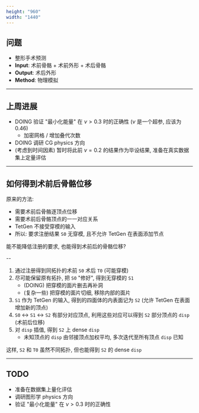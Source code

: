 ```yaml
---
height: "960"
width: "1440"
---
```


## 问题

- 整形手术预测
- **Input**: 术前骨骼 + 术前外形 + 术后骨骼
- **Output**: 术后外形
- **Method**: 物理模拟

---

## 上周进展

- DOING 验证 "最小化能量" 在 $\nu > 0.3$ 时的正确性 ($\nu$ 是一个超参, 应该为 0.46)
  - 加密网格 / 增加叠代次数
- DOING 调研 CG physics 方向
- (考虑到时间因素) 暂时将此前 $\nu = 0.2$ 的结果作为毕设结果, 准备在真实数据集上定量评估

---

## 如何得到术前后骨骼位移

原来的方法:

- 需要术前后骨骼逐顶点位移
- 需要术前后骨骼顶点的一一对应关系
- TetGen 不接受穿模的输入
- 所以: 要求注册结果 `S0` 无穿模, 且不允许 TetGen 在表面添加节点

能不能降低注册的要求, 也能得到术前后的骨骼位移?

--

1. 通过注册得到同拓扑的术前 `S0` 术后 `T0` (可能穿模)
2. 尽可能保留原有拓扑, 把 `S0` "修好", 得到无穿模的 `S1`
   - (DOING) 把穿模的面片删去再补洞
   - (复杂一些) 把穿模的面片切细, 移除内部的面片
3. `S1` 作为 TetGen 的输入, 得到的四面体的内表面记为 `S2` (允许 TetGen 在表面增加新的顶点)
4. `S0` <-> `S1` <-> `S2` 有部分对应顶点, 利用这些对应可以得到 `S2` 部分顶点的 `disp` (术前后位移)
5. 对 `disp` 插值, 得到 `S2` 上 dense `disp`
   - 未知顶点的 `disp` 由邻接顶点加权平均, 多次迭代至所有顶点 `disp` 已知

这样, `S2` 和 `T0` 虽然不同拓扑, 但也能得到 `S2` 的 dense `disp`

---

## TODO

- 准备在数据集上量化评估
- 调研图形学 physics 方向
- 验证 "最小化能量" 在 $\nu > 0.3$ 时的正确性
